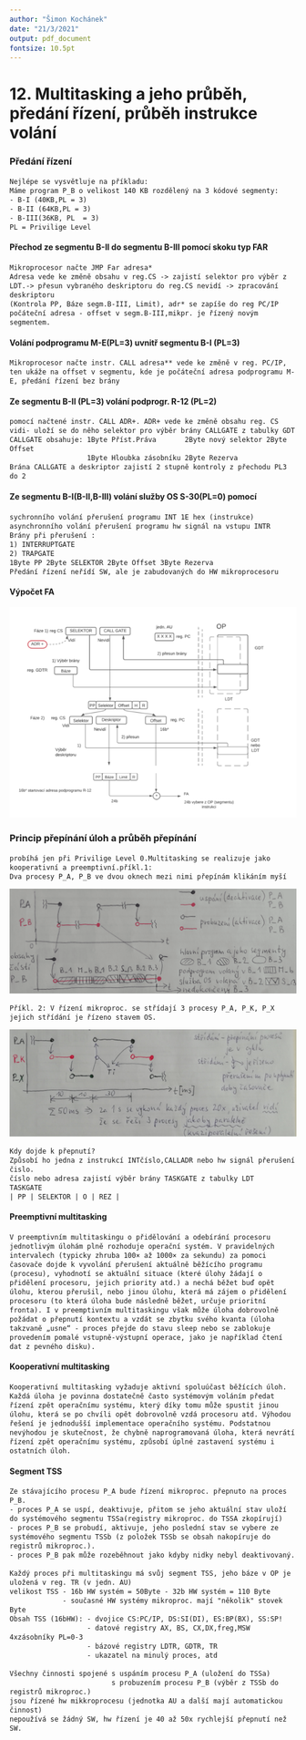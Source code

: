 ```yaml
---
author: "Šimon Kochánek"
date: "21/3/2021"
output: pdf_document
fontsize: 10.5pt
---
```


<style type="text/css">
  body{
    font-size: 10.5pt;
  }
</style>

# 12. Multitasking a jeho průběh, předání řízení, průběh instrukce volání

### Předání řízení

    Nejlépe se vysvětluje na příkladu:
    Máme program P_B o velikost 140 KB rozdělený na 3 kódové segmenty:
    - B-I (40KB,PL = 3)
    - B-II (64KB,PL = 3)
    - B-III(36KB, PL  = 3) 
    PL = Privilige Level

#### Přechod ze segmentu B-II do segmentu B-III pomocí skoku typ FAR

    Mikroprocesor načte JMP Far adresa*
    Adresa vede ke změně obsahu v reg.CS -> zajistí selektor pro výběr z LDT.-> přesun vybraného deskriptoru do reg.CS nevidí -> zpracování deskriptoru
    (Kontrola PP, Báze segm.B-III, Limit), adr* se zapíše do reg PC/IP počáteční adresa - offset v segm.B-III,mikpr. je řízený novým segmentem.

#### Volání podprogramu M-E(PL=3) uvnitř segmentu B-I (PL=3)

    Mikroprocesor načte instr. CALL adresa** vede ke změně v reg. PC/IP, ten ukáže na offset v segmentu, kde je počáteční adresa podprogramu M-E, předání řízení bez brány

#### Ze segmentu B-II (PL=3) volání podprogr. R-12 (PL=2)

    pomocí načtené instr. CALL ADR+. ADR+ vede ke změně obsahu reg. CS vidi- uloží se do něho selektor pro výběr brány CALLGATE z tabulky GDT
    CALLGATE obsahuje: 1Byte Příst.Práva       2Byte nový selektor 2Byte Offset
                       1Byte Hloubka zásobníku 2Byte Rezerva
    Brána CALLGATE a deskriptor zajistí 2 stupně kontroly z přechodu PL3 do 2

#### Ze segmentu B-I(B-II,B-III) volání služby OS S-30(PL=0) pomocí

    sychronního volání přerušení programu INT 1E hex (instrukce)
    asynchronního volání přerušení programu hw signál na vstupu INTR
    Brány při přerušení :
    1) INTERRUPTGATE
    2) TRAPGATE
    1Byte PP 2Byte SELEKTOR 2Byte Offset 3Byte Rezerva
    Předání řízení neřídí SW, ale je zabudovaných do HW mikroprocesoru

#### Výpočet FA

![](images/VypocetFA_Multitasking.png)

### Princip přepínání úloh a průběh přepínání

    probíhá jen při Privilige Level 0.Multitasking se realizuje jako kooperativní a preemptivní.příkl.1:
    Dva procesy P_A, P_B ve dvou oknech mezi nimi přepínám klikáním myší

![](images/multitaskingexample1.png)











    Příkl. 2: V řízení mikroproc. se střídají 3 procesy P_A, P_K, P_X jejich střídání je řízeno stavem OS.

![](images/MultiTaskingExample2.png)

    Kdy dojde k přepnutí? 
    Způsobí ho jedna z instrukcí INTčíslo,CALLADR nebo hw signál přerušení čislo.
    číslo nebo adresa zajistí výběr brány TASKGATE z tabulky LDT 
    TASKGATE
    | PP | SELEKTOR | O | REZ |


#### Preemptivní multitasking

    V preemptivním multitaskingu o přidělování a odebírání procesoru jednotlivým úlohám plně rozhoduje operační systém. V pravidelných intervalech (typicky zhruba 100× až 1000× za sekundu) za pomoci časovače dojde k vyvolání přerušení aktuálně běžícího programu (procesu), vyhodnotí se aktuální situace (které úlohy žádají o přidělení procesoru, jejich priority atd.) a nechá běžet buď opět úlohu, kterou přerušil, nebo jinou úlohu, která má zájem o přidělení procesoru (to která úloha bude následně běžet, určuje prioritní fronta). I v preemptivním multitaskingu však může úloha dobrovolně požádat o přepnutí kontextu a vzdát se zbytku svého kvanta (úloha takzvaně „usne“ - proces přejde do stavu sleep nebo se zablokuje provedením pomalé vstupně-výstupní operace, jako je například čtení dat z pevného disku).

#### Kooperativní multitasking

    Kooperativní multitasking vyžaduje aktivní spoluúčast běžících úloh. Každá úloha je povinna dostatečně často systémovým voláním předat řízení zpět operačnímu systému, který díky tomu může spustit jinou úlohu, která se po chvíli opět dobrovolně vzdá procesoru atd. Výhodou řešení je jednodušší implementace operačního systému. Podstatnou nevýhodou je skutečnost, že chybně naprogramovaná úloha, která nevrátí řízení zpět operačnímu systému, způsobí úplné zastavení systému i ostatních úloh.

#### Segment TSS 

    Ze stávajícího procesu P_A bude řízení mikroproc. přepnuto na proces P_B.
    - proces P_A se uspí, deaktivuje, přitom se jeho aktuální stav uloží do systémového segmentu TSSa(registry mikroproc. do TSSA zkopírují)
    - proces P_B se probudí, aktivuje, jeho poslední stav se vybere ze systémového segmentu TSSb (z položek TSSb se obsah nakopíruje do registrů mikroproc.).
    - proces P_B pak může rozeběhnout jako kdyby nidky nebyl deaktivovaný.
    
    Každý proces při multitaskingu má svůj segment TSS, jeho báze v OP je uložená v reg. TR (v jedn. AU)
    velikost TSS - 16b HW systém = 50Byte - 32b HW systém = 110 Byte
                 - současné HW systémy mikroproc. mají "několik" stovek Byte
    Obsah TSS (16bHW): - dvojice CS:PC/IP, DS:SI(DI), ES:BP(BX), SS:SP!
                       - datové registry AX, BS, CX,DX,freg,MSW 4xzásobníky PL=0-3
                       - bázové registry LDTR, GDTR, TR
                       - ukazatel na minulý proces, atd 
     
    Všechny činnosti spojené s uspáním procesu P_A (uložení do TSSa)
                             s probuzením procesu P_B (výběr z TSSb do registrů mikroproc.) 
    jsou řízené hw mikkroprocesu (jednotka AU a další mají automatickou činnost)
    nepoužívá se žádný SW, hw řízení je 40 až 50x rychlejší přepnutí než SW.